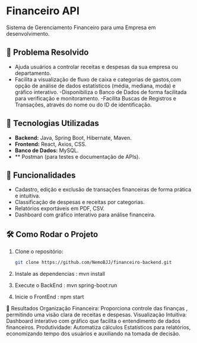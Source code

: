 # Financeiro API
Sistema de Gerenciamento Financeiro para uma  Empresa em desenvolvimento.

## 🚀 Problema Resolvido
- Ajuda usuários a controlar receitas e despesas da sua empresa ou departamento.
- Facilita a visualização de fluxo de caixa e categorias de gastos,com opção de análise de dados estatísticos (média, mediana, moda) e  gráfico interativo.
-Disponibiliza o Banco de Dados de forma facilitada para verificação e monitoramento. 
-Facilita Buscas de Registros e Transações, através do nome ou do ID de identificação.

## 🔧 Tecnologias Utilizadas
- **Backend:** Java, Spring Boot, Hibernate, Maven.
- **Frontend:** React, Axios, CSS.
- **Banco de Dados:** MySQL.
- ** Postman (para testes e documentação de APIs).

## 📂 Funcionalidades
- Cadastro, edição e exclusão de transações financeiras de forma prática e intuitiva.
- Classificação de despesas e receitas por categorias.
- Relatórios exportáveis em PDF, CSV.
- Dashboard com gráfico interativo para análise financeira.

## 🛠️ Como Rodar o Projeto
1. Clone o repositório:
   ```bash
   git clone https://github.com/NemoBJJ/financeiro-backend.git

2. Instale as dependencias : mvn install

3. Execute o BackEnd : mvn spring-boot:run

4. Inicie o FrontEnd  : npm start


🌟 Resultados
Organização Financeira: Proporciona controle das finanças , permitindo uma visão clara de receitas e despesas.
Visualização Intuitiva: Dashboard interativo com gráfico que facilita o entendimento de dados financeiros.
Produtividade: Automatiza cálculos Estatísticos para relatórios, economizando tempo dos usuários e auxiliando na tomada de decisão. 
